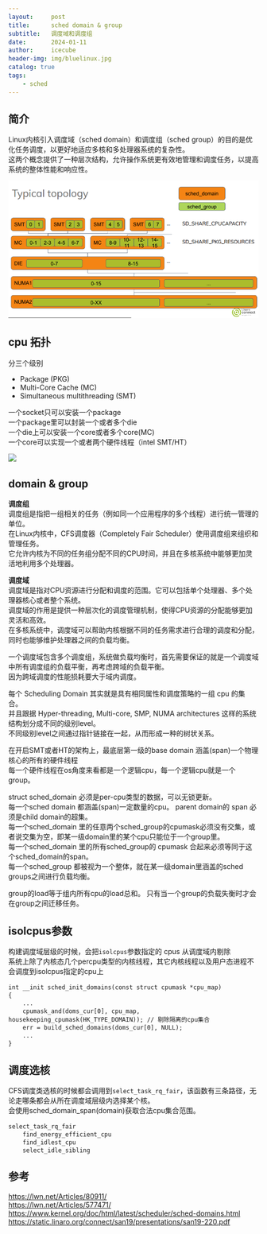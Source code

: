 ```yaml
---
layout:     post
title:      sched domain & group
subtitle:   调度域和调度组
date:       2024-01-11
author:     icecube
header-img: img/bluelinux.jpg
catalog: true
tags:
    - sched
---
```


## 简介
Linux内核引入调度域（sched domain）和调度组（sched group）的目的是优化任务调度，以更好地适应多核和多处理器系统的复杂性。  
这两个概念提供了一种层次结构，允许操作系统更有效地管理和调度任务，以提高系统的整体性能和响应性。  

![](https://raw.githubusercontent.com/l3b2w1/l3b2w1.github.io/master/img/2024-01-11-sched-domain-group.png)

## cpu 拓扑
分三个级别  
* Package (PKG)  
* Multi-Core Cache (MC)   
* Simultaneous multithreading  (SMT)

一个socket只可以安装一个package    
一个package里可以封装一个或者多个die  
一个die上可以安装一个core或者多个core(MC)  
一个core可以实现一个或者两个硬件线程（intel SMT/HT）  
 
![](https://raw.githubusercontent.com/l3b2w1/l3b2w1.github.io/master/img/2020-06-20-cpu-7.jpeg)

## domain & group

**调度组**   
调度组是指把一组相关的任务（例如同一个应用程序的多个线程）进行统一管理的单位。  
在Linux内核中，CFS调度器（Completely Fair Scheduler）使用调度组来组织和管理任务。  
它允许内核为不同的任务组分配不同的CPU时间，并且在多核系统中能够更加灵活地利用多个处理器。  

**调度域**    
调度域是指对CPU资源进行分配和调度的范围。它可以包括单个处理器、多个处理器核心或者整个系统。  
调度域的作用是提供一种层次化的调度管理机制，使得CPU资源的分配能够更加灵活和高效。   
在多核系统中，调度域可以帮助内核根据不同的任务需求进行合理的调度和分配，同时也能够维护处理器之间的负载均衡。  

一个调度域包含多个调度组，系统做负载均衡时，首先需要保证的就是一个调度域中所有调度组的负载平衡，再考虑跨域的负载平衡。  
因为跨域调度的性能损耗要大于域内调度。

每个 Scheduling Domain 其实就是具有相同属性和调度策略的一组 cpu 的集合。  
并且跟据 Hyper-threading, Multi-core, SMP, NUMA architectures 这样的系统结构划分成不同的级别level。    
不同级别level之间通过指针链接在一起，从而形成一种的树状关系。  

在开启SMT或者HT的架构上，最底层第一级的base domain 涵盖(span)一个物理核心的所有的硬件线程    
每一个硬件线程在os角度来看都是一个逻辑cpu，每一个逻辑cpu就是一个group。

struct sched_domain 必须是per-cpu类型的数据，可以无锁更新。  
每一个sched domain 都涵盖(span)一定数量的cpu。 parent domain的 span 必须是child domain的超集。  
每一个sched_domain 里的任意两个sched_group的cpumask必须没有交集，或者说交集为空，即某一级domain里的某个cpu只能位于一个group里。  
每一个sched_domain 里的所有sched_group的 cpumask 合起来必须等同于这个sched_domain的span。  
每一个sched_group 都被视为一个整体，就在某一级domain里涵盖的sched groups之间进行负载均衡。

group的load等于组内所有cpu的load总和。  只有当一个group的负载失衡时才会在group之间迁移任务。  

## isolcpus参数
构建调度域层级的时候，会把`isolcpus`参数指定的 cpus 从调度域内剔除  
系统上除了内核态几个percpu类型的内核线程，其它内核线程以及用户态进程不会调度到isolcpus指定的cpu上  
```
int __init sched_init_domains(const struct cpumask *cpu_map)
{
    ...
    cpumask_and(doms_cur[0], cpu_map, housekeeping_cpumask(HK_TYPE_DOMAIN)); // 剔除隔离的cpu集合
    err = build_sched_domains(doms_cur[0], NULL);
    ...
}
```

## 调度选核
CFS调度类选核的时候都会调用到`select_task_rq_fair`，该函数有三条路径，无论走哪条都会从所在调度域层级内选择某个核。   
会使用sched_domain_span(domain)获取合法cpu集合范围。
```
select_task_rq_fair
	find_energy_efficient_cpu
	find_idlest_cpu
	select_idle_sibling
```

## 参考
https://lwn.net/Articles/80911/  
https://lwn.net/Articles/577471/  
https://www.kernel.org/doc/html/latest/scheduler/sched-domains.html  
https://static.linaro.org/connect/san19/presentations/san19-220.pdf  
